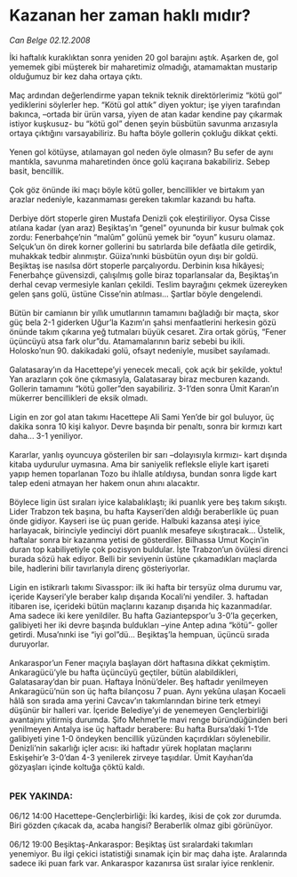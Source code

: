 # Kazanan her zaman haklı mıdır?

*Can Belge 02.12.2008*

<div class="taraf_structure_2col_1zq">
<div class="margen_n">



 <p>İki haftalık kuraklıktan sonra yeniden 20 gol barajını aştık. Aşarken de, gol yememek gibi müşterek bir maharetimiz olmadığı, atamamaktan mustarip olduğumuz bir kez daha ortaya çıktı.<br/><br/>Maç ardından değerlendirme yapan teknik teknik direktörlerimiz “kötü gol” yediklerini söylerler hep. “Kötü gol attık” diyen yoktur; işe yiyen tarafından bakınca, –ortada bir ürün varsa, yiyen de atan kadar kendine pay çıkarmak istiyor kuşkusuz- bu “kötü gol” denen şeyin büsbütün savunma arızasıyla ortaya çıktığını varsayabiliriz. Bu hafta böyle gollerin çokluğu dikkat çekti.<br/><br/>Yenen gol kötüyse, atılamayan gol neden öyle olmasın? Bu sefer de aynı mantıkla, savunma maharetinden önce golü kaçırana bakabiliriz. Sebep basit, bencillik.<br/><br/>Çok göz önünde iki maçı böyle kötü goller, bencillikler ve birtakım yan arazlar nedeniyle, kazanmaması gereken takımlar kazandı bu hafta.<br/><br/>Derbiye dört stoperle giren Mustafa Denizli çok eleştiriliyor. Oysa Cisse atılana kadar (yan araz) Beşiktaş’ın “genel” oyununda bir kusur bulmak çok zordu: Fenerbahçe’nin “malûm” golünü yemek bir “oyun” kusuru olamaz. Selçuk’un ön direk korner gollerini bu satırlarda bile defâatla dile getirdik, muhakkak tedbir alınmıştır. Güiza’nınki büsbütün oyun dışı bir goldü. Beşiktaş ise nasılsa dört stoperle parçalıyordu. Derbinin kısa hikâyesi; Fenerbahçe güvensizdi, çalışılmış golle biraz toparlansalar da, Beşiktaş’ın derhal cevap vermesiyle kanları çekildi. Teslim bayrağını çekmek üzereyken gelen şans golü, üstüne Cisse’nin atılması... Şartlar böyle dengelendi.<br/><br/>Bütün bir camianın bir yıllık umutlarının tamamını bağladığı bir maçta, skor güç bela 2-1 giderken Uğur’la Kazım’ın şahsi menfaatlerini herkesin gözü önünde takım çıkarına yeğ tutmaları büyük cesaret. Zira ortak görüş, “Fener üçüncüyü atsa fark olur”du. Atamamalarının bariz sebebi bu ikili. Holosko’nun 90. dakikadaki golü, ofsayt nedeniyle, musibet sayılamadı.<br/><br/>Galatasaray’ın da Hacettepe’yi yenecek mecali, çok açık bir şekilde, yoktu! Yan arazların çok öne çıkmasıyla, Galatasaray biraz mecburen kazandı. Gollerin tamamını “kötü goller”den sayabiliriz. 3-1’den sonra Ümit Karan’ın mükerrer bencillikleri de eksik olmadı.<br/><br/>Ligin en zor gol atan takımı Hacettepe Ali Sami Yen’de bir gol buluyor, üç dakika sonra 10 kişi kalıyor. Devre başında bir penaltı, sonra bir kırmızı kart daha... 3-1 yeniliyor.<br/><br/>Kararlar, yanlış oyuncuya gösterilen bir sarı –dolayısıyla kırmızı- kart dışında kitaba uydurulur uymasına. Ama bir saniyelik refleksle eliyle kart işareti yapıp hemen toparlanan Tozo bu ihlalle atıldıysa, bundan sonra ligde kart talep edeni atmayan her hakem onun ahını alacaktır.<br/><br/>Böylece ligin üst sıraları iyice kalabalıklaştı; iki puanlık yere beş takım sıkıştı. Lider Trabzon tek başına, bu hafta Kayseri’den aldığı beraberlikle üç puan önde gidiyor. Kayseri ise üç puan geride. Halbuki kazansa ateşi iyice harlayacak, birinciyle yedinciyi dört puanlık mesafeye sıkıştıracak... Üstelik, haftalar sonra bir kazanma yetisi de gösterdiler. Bilhassa Umut Koçin’in duran top kabiliyetiyle çok pozisyon buldular. İşte Trabzon’un övülesi direnci burada sözü hak ediyor. Belli bir seviyenin üstüne çıkamadıkları maçlarda bile, hadlerini bilir tavırlarıyla direnç gösteriyorlar.<br/><br/>Ligin en istikrarlı takımı Sivasspor: ilk iki hafta bir tersyüz olma durumu var, içeride Kayseri’yle beraber kalıp dışarıda Kocali’ni yendiler. 3. haftadan itibaren ise, içerideki bütün maçlarını kazanıp dışarıda hiç kazanmadılar. Ama sadece iki kere yenildiler. Bu hafta Gaziantepspor’u 3-0’la geçerken, galibiyeti her iki devre başında buldukları –yine Antep adına “kötü”- goller getirdi. Musa’nınki ise “iyi gol”dü... Beşiktaş’la hempuan, üçüncü sırada duruyorlar.<br/><br/>Ankaraspor’un Fener maçıyla başlayan dört haftasına dikkat çekmiştim. Ankaragücü’yle bu hafta üçüncüyü geçtiler, bütün alabildikleri, Galatasaray’dan bir puan. Haftaya İnönü’deler. Beş haftadır yenilmeyen Ankaragücü’nün son üç hafta bilançosu 7 puan. Aynı yekûna ulaşan Kocaeli hâlâ son sırada ama yerini Cavcav’ın takımlarından birine terk etmeyi düşünür bir halleri var. İçeride Belediye’yi de yenemeyen Gençlerbirliği avantajını yitirmiş durumda. Şifo Mehmet’le mavi renge büründüğünden beri yenilmeyen Antalya ise üç haftadır berabere: Bu hafta Bursa’daki 1-1’de galibiyeti yine 1-0 öndeyken bencillik yüzünden kaçırdıkları söylenebilir. Denizli’nin sakarlığı içler acısı: iki haftadır yürek hoplatan maçlarını Eskişehir’e 3-0’dan 4-3 yenilerek zirveye taşıdılar. Ümit Kayıhan’da gözyaşları içinde koltuğa çöktü kaldı.<br/><br/><br/><b><font size="3">PEK YAKINDA:</font><br/><br/></b>06/12 14:00 Hacettepe-Gençlerbirliği: İki kardeş, ikisi de çok zor durumda. Biri gözden çıkacak da, acaba hangisi? Beraberlik olmaz gibi görünüyor.<br/><br/>06/12 19:00 Beşiktaş-Ankaraspor: Beşiktaş üst sıralardaki takımları yenemiyor. Bu ilgi çekici istatistiği sınamak için bir maç daha işte. Aralarında sadece iki puan fark var. Ankaraspor kazanırsa üst sıralar iyice renklenir.</p>

<br/>


<div id="taraf_not">
</div>

</div>


</div>
